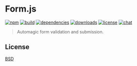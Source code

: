 # Form.js

[![npm][npm-img]][npm-url]
[![build][build-img]][build-url]
[![dependencies][dependencies-img]][dependencies-url]
[![downloads][downloads-img]][downloads-url]
[![license][license-img]][license-url]
[![chat][chat-img]][chat-url]

> Automagic form validation and submission.

## License
[BSD][license-url]

[examples]:       https://github.com/hanzo-io/form.js/blob/master/test/test.coffee

[build-img]:        https://img.shields.io/travis/hanzo-io/form.js.svg
[build-url]:        https://travis-ci.org/hanzo-io/form.js
[chat-img]:         https://badges.gitter.im/join-chat.svg
[chat-url]:         https://gitter.im/hanzo-io/chat
[coverage-img]:     https://coveralls.io/repos/hanzo-io/form.js/badge.svg?branch=master&service=github
[coverage-url]:     https://coveralls.io/github/hanzo-io/form.js?branch=master
[dependencies-img]: https://david-dm.org/hanzo-io/form.js.svg
[dependencies-url]: https://david-dm.org/hanzo-io/form.js
[downloads-img]:    https://img.shields.io/npm/dm/form.js.svg
[downloads-url]:    http://badge.fury.io/js/form.js
[license-img]:      https://img.shields.io/npm/l/form.js.svg
[license-url]:      https://github.com/hanzo-io/form.js/blob/master/LICENSE
[npm-img]:          https://img.shields.io/npm/v/form.js.svg
[npm-url]:          https://www.npmjs.com/package/form.js

